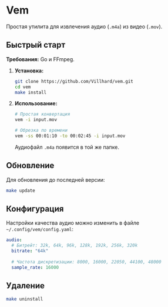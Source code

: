 # Vem

Простая утилита для извлечения аудио (`.m4a`) из видео (`.mov`).

## Быстрый старт

**Требования:** Go и FFmpeg.

1.  **Установка:**
    ```bash
    git clone https://github.com/Villhard/vem.git
    cd vem
    make install
    ```

2.  **Использование:**
    ```bash
    # Простая конвертация
    vem -i input.mov

    # Обрезка по времени
    vem -ss 00:01:10 -to 00:02:45 -i input.mov
    ```
    Аудиофайл `.m4a` появится в той же папке.

## Обновление

Для обновления до последней версии:

```bash
make update
```

## Конфигурация

Настройки качества аудио можно изменить в файле `~/.config/vem/config.yaml`:

```yaml
audio:
  # Битрейт: 32k, 64k, 96k, 128k, 192k, 256k, 320k
  bitrate: "64k"
  
  # Частота дискретизации: 8000, 16000, 22050, 44100, 48000
  sample_rate: 16000
```

## Удаление

```bash
make uninstall
```
